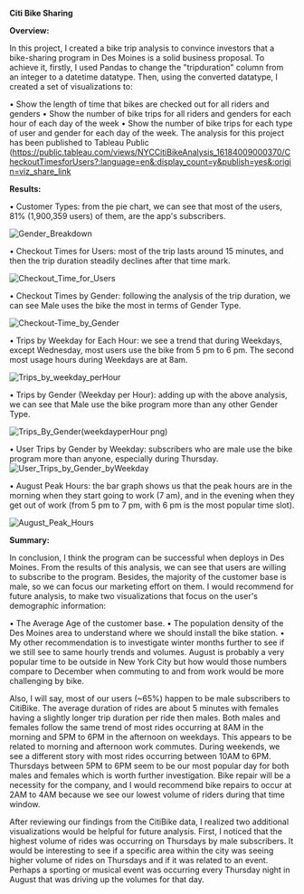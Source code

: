 **Citi Bike Sharing**


**Overview:**


In this project, I created a bike trip analysis to convince investors that a bike-sharing program in Des Moines is a solid business proposal. To achieve it, firstly, I used Pandas to change the "tripduration" column from an integer to a datetime datatype. Then, using the converted datatype, I created a set of visualizations to:


•	Show the length of time that bikes are checked out for all riders and genders
•	Show the number of bike trips for all riders and genders for each hour of each day of the week
•	Show the number of bike trips for each type of user and gender for each day of the week.
The analysis for this project has been published to Tableau Public (https://public.tableau.com/views/NYCCitiBikeAnalysis_16184009000370/CheckoutTimesforUsers?:language=en&:display_count=y&publish=yes&:origin=viz_share_link


**Results:**


•	Customer Types: from the pie chart, we can see that most of the users, 81% (1,900,359 users) of them, are the app's subscribers. 

![Gender_Breakdown](https://user-images.githubusercontent.com/74233163/114800541-87290b00-9d5f-11eb-82d5-28e5fd9cb6f3.png)

•	Checkout Times for Users: most of the trip lasts around 15 minutes, and then the trip duration steadily declines after that time  mark. 

![Checkout_Time_for_Users](https://user-images.githubusercontent.com/74233163/114800824-120a0580-9d60-11eb-8a37-9cb7ee6d831e.png)

•	Checkout Times by Gender: following the analysis of the trip duration, we can see Male uses the bike the most in terms of Gender Type.  

![Checkout-Time_by_Gender](https://user-images.githubusercontent.com/74233163/114800878-2bab4d00-9d60-11eb-9ccf-6e78c89fc5c6.png)

•	Trips by Weekday for Each Hour: we see a trend that during Weekdays, except Wednesday, most users use the bike from 5 pm to 6 pm. The second most usage hours during Weekdays are at 8am.  

![Trips_by_weekday_perHour](https://user-images.githubusercontent.com/74233163/114800978-69a87100-9d60-11eb-9c84-ce13a4e87035.png)

•	Trips by Gender (Weekday per Hour): adding up with the above analysis, we can see that Male use the bike program more than any other Gender Type. 

![Trips_By_Gender(weekdayperHour png)](https://user-images.githubusercontent.com/74233163/114801050-8fce1100-9d60-11eb-9d24-12d8fd88d026.png)

•	User Trips by Gender by Weekday: subscribers who are male use the bike program more than anyone, especially during Thursday.  ![User_Trips_by_Gender_byWeekday](https://user-images.githubusercontent.com/74233163/114801381-33b7bc80-9d61-11eb-8094-a99b0af240c3.png)



•	August Peak Hours: the bar graph shows us that the peak hours are in the morning when they start going to work (7 am), and in the evening when they get out of work (from 5 pm to 7 pm, with 6 pm is the most popular time slot).  

![August_Peak_Hours](https://user-images.githubusercontent.com/74233163/114801463-59dd5c80-9d61-11eb-9c5a-f61a81e71738.png)

**Summary:**


In conclusion, I think the program can be successful when deploys in Des Moines. From the results of this analysis, we can see that users are willing to subscribe to the program. Besides, the majority of the customer base is male, so we can focus our marketing effort on them.
I would recommend for future analysis, to make two visualizations that focus on the user's demographic information:

•	The Average Age of the customer base.
•	The population density of the Des Moines area to understand where we should install the bike station.
•	My other recommendation is to investigate winter months further to see if we still see to same hourly trends and volumes. August is probably a very popular time to be outside in New York City but how would those numbers compare to December when commuting to and from work would be more challenging by bike.


Also, I will say, most of our users (~65%) happen to be male subscribers to CitiBike. The average duration of rides are about 5 minutes with females having a slightly longer trip duration per ride then males. Both males and females follow the same trend of most rides occurring at 8AM in the morning and 5PM to 6PM in the afternoon on weekdays. This appears to be related to morning and afternoon work commutes. During weekends, we see a different story with most rides occurring between 10AM to 6PM. Thursdays between 5PM to 6PM seem to be our most popular day for both males and females which is worth further investigation. Bike repair will be a necessity for the company, and I would recommend bike repairs to occur at 2AM to 4AM because we see our lowest volume of riders during that time window.


After reviewing our findings from the CitiBike data, I realized two additional visualizations would be helpful for future analysis. First, I noticed that the highest volume of rides was occurring on Thursdays by male subscribers. It would be interesting to see if a specific area within the city was seeing higher volume of rides on Thursdays and if it was related to an event. Perhaps a sporting or musical event was occurring every Thursday night in August that was driving up the volumes for that day. 


